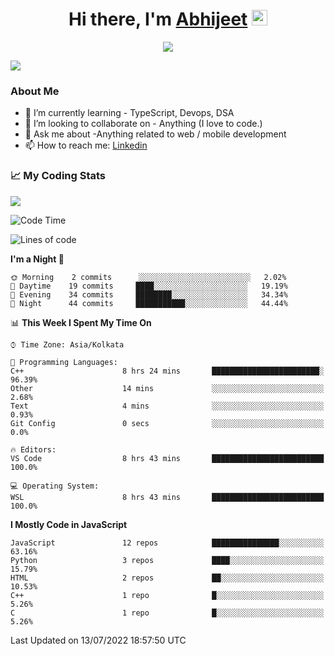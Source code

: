<div align="center">
   <h1>Hi there, I'm <a href="">Abhijeet</a> <img src="https://media.giphy.com/media/hvRJCLFzcasrR4ia7z/giphy.gif" width="25px"> </h1>
   
   
   <img src="https://pronoun.cyou/x/y?subject=He&object=Him&height=20"> 
</div>

![](https://komarev.com/ghpvc/?username=abhijeetsingh-22)

<h3>About Me </h3>

<!-- - 🔭 I’m currently working on - My engineering Capstone Project -->
- 🌱 I’m currently learning - TypeScript, Devops, DSA
- 👯 I’m looking to collaborate on - Anything (I love to code.)
- 💬 Ask me about -Anything related to web / mobile development
- 📫 How to reach me: [Linkedin](https://www.linkedin.com/in/amabhijeet/)

### &#128200; My Coding Stats

<img align="center" src="https://github-readme-stats.vercel.app/api?username=abhijeetsingh-22&count_private=true&show_icons=true&theme=default&hide=stars" />

<!--START_SECTION:waka-->
![Code Time](http://img.shields.io/badge/Code%20Time-329%20hrs%2034%20mins-blue)

![Lines of code](https://img.shields.io/badge/From%20Hello%20World%20I%27ve%20Written-164%20Thousand%20lines%20of%20code-blue)

**I'm a Night 🦉** 

```text
🌞 Morning    2 commits      ░░░░░░░░░░░░░░░░░░░░░░░░░   2.02% 
🌆 Daytime    19 commits     ████░░░░░░░░░░░░░░░░░░░░░   19.19% 
🌃 Evening    34 commits     ████████░░░░░░░░░░░░░░░░░   34.34% 
🌙 Night      44 commits     ███████████░░░░░░░░░░░░░░   44.44%

```


📊 **This Week I Spent My Time On** 

```text
⌚︎ Time Zone: Asia/Kolkata

💬 Programming Languages: 
C++                      8 hrs 24 mins       ████████████████████████░   96.39% 
Other                    14 mins             ░░░░░░░░░░░░░░░░░░░░░░░░░   2.68% 
Text                     4 mins              ░░░░░░░░░░░░░░░░░░░░░░░░░   0.93% 
Git Config               0 secs              ░░░░░░░░░░░░░░░░░░░░░░░░░   0.0%

🔥 Editors: 
VS Code                  8 hrs 43 mins       █████████████████████████   100.0%

💻 Operating System: 
WSL                      8 hrs 43 mins       █████████████████████████   100.0%

```

**I Mostly Code in JavaScript** 

```text
JavaScript               12 repos            ███████████████░░░░░░░░░░   63.16% 
Python                   3 repos             ████░░░░░░░░░░░░░░░░░░░░░   15.79% 
HTML                     2 repos             ██░░░░░░░░░░░░░░░░░░░░░░░   10.53% 
C++                      1 repo              █░░░░░░░░░░░░░░░░░░░░░░░░   5.26% 
C                        1 repo              █░░░░░░░░░░░░░░░░░░░░░░░░   5.26%

```



 Last Updated on 13/07/2022 18:57:50 UTC
<!--END_SECTION:waka-->
